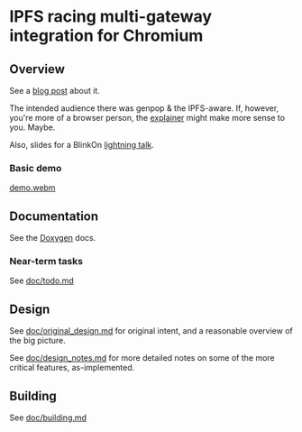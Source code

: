 # IPFS racing multi-gateway integration for Chromium

## Overview

See a [blog post](https://blog.ipfs.tech/2023-05-multigateway-chromium-client/) about it. 

The intended audience there was genpop & the IPFS-aware. If, however, you're more of a browser person, the [explainer](doc/explainer.md) might make more sense to you. Maybe.

Also, slides for a BlinkOn [lightning talk](doc/slides/blinkon23.md).

### Basic demo
[demo.webm](https://github.com/little-bear-labs/ipfs-chromium/assets/97759690/ae072a58-f5de-4270-8d48-2c858d9b17b1)

## Documentation
See the [Doxygen](https://little-bear-labs.github.io/ipfs-chromium/annotated.html) docs.

### Near-term tasks

See [doc/todo.md](doc/todo.md)

## Design

See [doc/original_design.md](doc/original_design.md) for original intent, and a reasonable overview of the big picture.

See [doc/design_notes.md](doc/design_notes.md) for more detailed notes on some of the more critical features, as-implemented.

## Building

See [doc/building.md](doc/building.md)
